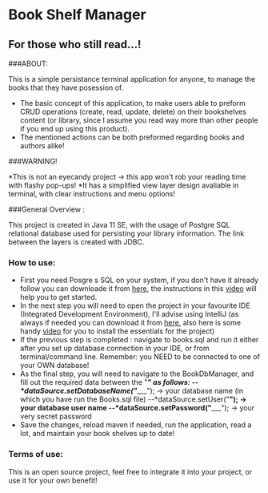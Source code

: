 # Book Shelf Manager

##

## For those who still read...!

###ABOUT:

This is a simple persistance terminal application for anyone, to manage the books that they have posession of.

* The basic concept of this application, to make users able to preform CRUD operations (create, read, update, delete) on their bookshelves content (or library, since I assume you read way more than other people if you end up using this product).
* The mentioned actions can be both preformed regarding books and authors alike!


###WARNING!

*This is not an eyecandy project -> this app won't rob your reading time with flashy pop-ups!
*It has a simplified view layer design avaliable in terminal, with clear instructions and menu options!

###General Overview :

This project is created in Java 11 SE, with the usage of Postgre SQL relational database used for persisting your library information. The link between the layers is created with JDBC.

### How to use:

* First you need Posgre s SQL on your system, if you don't have it already follow you can downloade it from [here](https://www.postgresql.org/download/), the instructions in this [video](https://www.youtube.com/watch?v=d--mEqEUybA) will help you to get started.
* In the next step you will need to open the project in your favourite IDE (Integrated Development Environment), I'll advise using IntelliJ (as always if needed you can download it from [here](https://www.jetbrains.com/idea/download/#section=windows), also here is some handy [video](https://www.youtube.com/watch?v=9A425SE59SQ) for you to install the essentials for the project)
* If the previous step is completed :  navigate to books.sql and run it either after you set up database connection in your IDE, or from terminal/command line. Remember: you NEED to be connected to one of your OWN database! 
* As the final step, you will need to navigate to the BookDbManager, and fill out the required data between the "_______" as follows:
	--*dataSource.setDatabaseName("__________");  -> your database name (in which you have run the Books.sql file)
        --*dataSource.setUser("________");            -> your database user name 
        --*dataSource.setPassword("___________");     -> your very secret password
* Save the changes, reload maven if needed, run the application, read a lot, and maintain your book shelves up to date!

### Terms of use:

This is an open source project, feel free to integrate it into your project, or use it for your own benefit!


